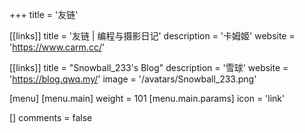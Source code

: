 +++
title = '友链'

[[links]]
title = '友链 | 编程与摄影日记'
description = '卡姆姬'
website = 'https://www.carm.cc/'

[[links]]
title = "Snowball_233's Blog"
description = '雪球'
website = 'https://blog.qwq.my/'
image = '/avatars/Snowball_233.png'

[menu]
[menu.main]
weight = 101
[menu.main.params]
icon = 'link'

[]
comments = false
